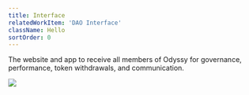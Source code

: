 ```yaml
---
title: Interface
relatedWorkItem: 'DAO Interface'
className: Hello
sortOrder: 0
---
```


The website and app to receive all members of Odyssy for governance, performance, token withdrawals, and communication.

![](/img/work/DAO--Featured.png)

